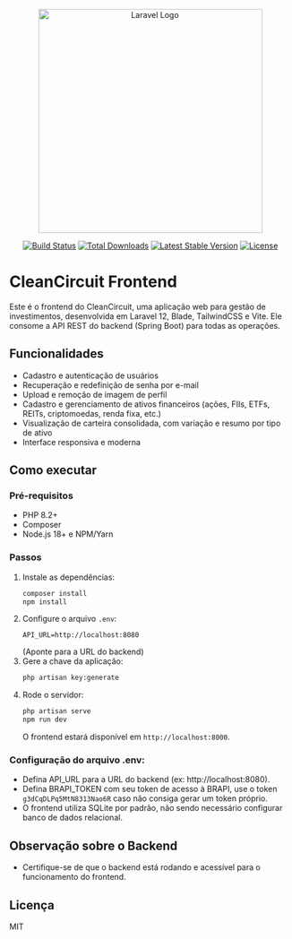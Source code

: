 <p align="center"><a href="https://laravel.com" target="_blank"><img src="https://raw.githubusercontent.com/laravel/art/master/logo-lockup/5%20SVG/2%20CMYK/1%20Full%20Color/laravel-logolockup-cmyk-red.svg" width="400" alt="Laravel Logo"></a></p>

<p align="center">
<a href="https://github.com/laravel/framework/actions"><img src="https://github.com/laravel/framework/workflows/tests/badge.svg" alt="Build Status"></a>
<a href="https://packagist.org/packages/laravel/framework"><img src="https://img.shields.io/packagist/dt/laravel/framework" alt="Total Downloads"></a>
<a href="https://packagist.org/packages/laravel/framework"><img src="https://img.shields.io/packagist/v/laravel/framework" alt="Latest Stable Version"></a>
<a href="https://packagist.org/packages/laravel/framework"><img src="https://img.shields.io/packagist/l/laravel/framework" alt="License"></a>
</p>

# CleanCircuit Frontend

Este é o frontend do CleanCircuit, uma aplicação web para gestão de investimentos, desenvolvida em Laravel 12, Blade, TailwindCSS e Vite. Ele consome a API REST do backend (Spring Boot) para todas as operações.

## Funcionalidades

- Cadastro e autenticação de usuários
- Recuperação e redefinição de senha por e-mail
- Upload e remoção de imagem de perfil
- Cadastro e gerenciamento de ativos financeiros (ações, FIIs, ETFs, REITs, criptomoedas, renda fixa, etc.)
- Visualização de carteira consolidada, com variação e resumo por tipo de ativo
- Interface responsiva e moderna

## Como executar

### Pré-requisitos

- PHP 8.2+
- Composer
- Node.js 18+ e NPM/Yarn

### Passos

1. Instale as dependências:
   ```sh
   composer install
   npm install
   ```
2. Configure o arquivo `.env`:
   ```
   API_URL=http://localhost:8080
   ```
   (Aponte para a URL do backend)
3. Gere a chave da aplicação:
   ```sh
   php artisan key:generate
   ```
4. Rode o servidor:
   ```sh
   php artisan serve
   npm run dev
   ```
   O frontend estará disponível em `http://localhost:8000`.

### Configuração do arquivo .env:

- Defina API_URL para a URL do backend (ex: http://localhost:8080).
- Defina BRAPI_TOKEN com seu token de acesso à BRAPI, use o token `g3dCqDLPq5MtN8313Nao6R` caso não consiga gerar um token próprio.
- O frontend utiliza SQLite por padrão, não sendo necessário configurar banco de dados relacional.

## Observação sobre o Backend

- Certifique-se de que o backend está rodando e acessível para o funcionamento do frontend.

## Licença

MIT
